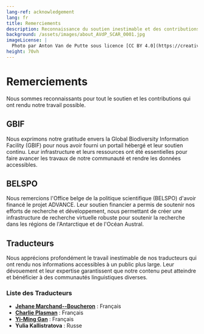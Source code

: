 ```yaml
---
lang-ref: acknowledgement
lang: fr
title: Remerciements
description: Reconnaissance du soutien inestimable et des contributions de nos partenaires, collaborateurs, bénévoles et financeurs.
background: /assets/images/about_AVdP_SCAR_0001.jpg
imageLicense: |
  Photo par Anton Van de Putte sous licence [CC BY 4.0](https://creativecommons.org/licenses/by/4.0/)
height: 70vh
---
```


# Remerciements

Nous sommes reconnaissants pour tout le soutien et les contributions qui ont rendu notre travail possible.

## GBIF

Nous exprimons notre gratitude envers la Global Biodiversity Information Facility (GBIF) pour nous avoir fourni un portail hébergé et leur soutien continu. Leur infrastructure et leurs ressources ont été essentielles pour faire avancer les travaux de notre communauté et rendre les données accessibles.

## BELSPO

Nous remercions l'Office belge de la politique scientifique (BELSPO) d'avoir financé le projet ADVANCE. Leur soutien financier a permis de soutenir nos efforts de recherche et développement, nous permettant de créer une infrastructure de recherche virtuelle robuste pour soutenir la recherche dans les régions de l'Antarctique et de l'Océan Austral.

## Traducteurs

Nous apprécions profondément le travail inestimable de nos traducteurs qui ont rendu nos informations accessibles à un public plus large. Leur dévouement et leur expertise garantissent que notre contenu peut atteindre et bénéficier à des communautés linguistiques diverses.

### Liste des Traducteurs

- **[Jehane Marchand--Boucheron](https://orcid.org/0009-0004-3688-874X)** : Français
- **[Charlie Plasman](https://orcid.org/0009-0007-7519-7417)** : Français
- **[Yi-Ming Gan](https://orcid.org/0000-0001-7087-2646)** : Français
- **Yulia Kallistratova** : Russe
